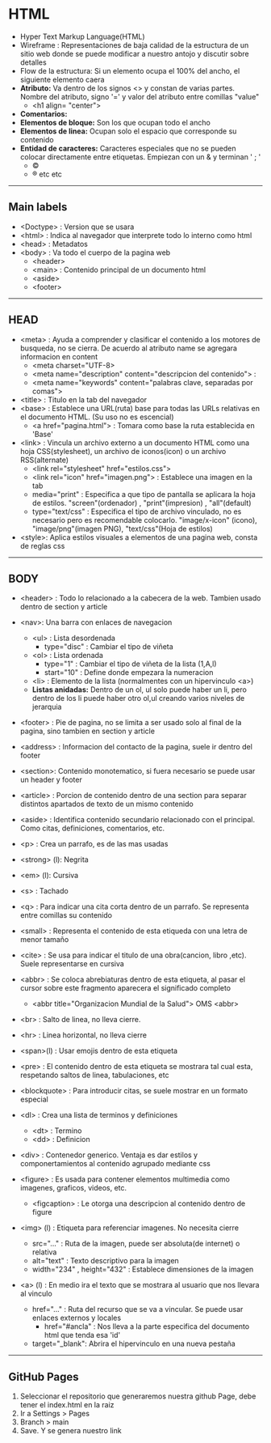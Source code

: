 # HTML

- Hyper Text Markup Language(HTML)
- Wireframe : Representaciones de baja calidad de la estructura de un sitio web donde se puede modificar a nuestro antojo y discutir sobre detalles
- Flow de la estructura: Si un elemento ocupa el 100% del ancho, el siguiente elemento caera
- **Atributo:**  Va dentro de los signos  \<> y constan de varias partes. Nombre del atributo, signo '=' y valor del atributo entre comillas "value"
	- \<h1 align= "center">
- **Comentarios:** <!-- texto -->
- **Elementos de bloque:** Son los que ocupan todo el ancho
- **Elementos de linea:** Ocupan solo el espacio que corresponde su contenido
- **Entidad de caracteres:** Caracteres especiales que no se pueden colocar directamente entre etiquetas. Empiezan con un & y terminan ' ; '
	- &copy;
	- &circledR; etc etc
---
## Main labels

- \<Doctype> : Version que se usara
- \<html> : Indica al navegador que interprete todo lo interno como html
- \<head> : Metadatos	
- \<body> : Va todo el cuerpo de la pagina web
	- \<header> 
	- \<main> : Contenido principal de un documento html
	- \<aside>
	- \<footer>

---
## HEAD

- \<meta> : Ayuda a comprender y clasificar el contenido a los motores de busqueda, no se cierra. De acuerdo al atributo name se agregara informacion en content
	- \<meta charset="UTF-8> 
	- \<meta name="description" content="descripcion del contenido"> :
	- \<meta name="keywords" content="palabras clave, separadas por comas">
- \<title> : Titulo en la tab del navegador
- \<base> : Establece una URL(ruta) base para todas las URLs relativas en el documento HTML. (Su uso no es escencial)
	- \<a href="pagina.html"> : Tomara como base la ruta establecida en 'Base' 
- \<link> : Vincula un archivo externo a un documento HTML como una hoja CSS(stylesheet), un archivo de iconos(icon) o un archivo RSS(alternate)
	- \<link rel="stylesheet" href="estilos.css">
	- \<link rel="icon" href="imagen.png"> : Establece una imagen en la tab
	- media="print" : Especifica a que tipo de pantalla se aplicara la hoja de estilos. "screen"(ordenador) , "print"(impresion) , "all"(default)
	- type="text/css" : Especifica el tipo de archivo vinculado, no es necesario pero es recomendable colocarlo. "image/x-icon" (icono), "image/png"(imagen PNG), "text/css"(Hoja de estilos)
- \<style>: Aplica estilos visuales a elementos de una pagina web, consta de reglas css


---

## BODY

- \<header> : Todo lo relacionado a la cabecera de la web. Tambien usado dentro de section y article
- \<nav>: Una barra con enlaces de navegacion
	- \<ul> : Lista desordenada
		- type="disc" : Cambiar el tipo de viñeta
	- \<ol> : Lista ordenada
		- type="1" : Cambiar el tipo de viñeta de la lista (1,A,l)
		- start="10" : Define donde empezara la numeracion
	- \<li> : Elemento de la lista (normalmentes con un hipervinculo \<a>)
	- **Listas anidadas:** Dentro de un ol, ul solo puede haber un li, pero dentro de los li puede haber otro ol,ul creando varios niveles de jerarquia

- \<footer> : Pie de pagina, no se limita a ser usado solo al final de la pagina, sino tambien en section y article
- \<address> : Informacion del contacto de la pagina, suele ir dentro del footer
- \<section>: Contenido monotematico, si fuera necesario se puede usar un header y footer
- \<article> : Porcion de contenido dentro de una section para separar distintos apartados de texto de un mismo contenido
- \<aside> : Identifica contenido secundario relacionado con el principal. Como citas, definiciones, comentarios, etc.

- \<p> : Crea un parrafo, es de las mas usadas
- \<strong> (l): Negrita
- \<em> (l): Cursiva
- \<s> : Tachado
- \<q> : Para indicar una cita corta dentro de un parrafo. Se representa entre comillas su contenido
- \<small> : Representa el contenido de esta etiqueda con una letra de menor tamaño
- \<cite> : Se usa para indicar el titulo de una obra(cancion, libro ,etc). Suele representarse en cursiva
- \<abbr> : Se coloca abrebiaturas dentro de esta etiqueta, al pasar el cursor sobre este fragmento aparecera el significado completo
	- \<abbr title="Organizacion Mundial de la Salud"> OMS \<abbr>
- \<br> : Salto de linea, no lleva cierre.
- \<hr> : Linea horizontal, no lleva cierre
- \<span>(l) : Usar emojis dentro de esta etiqueta
- \<pre> : El contenido dentro de esta etiqueta se mostrara tal cual esta, respetando saltos de linea, tabulaciones, etc
- \<blockquote> : Para introducir citas, se suele mostrar en un formato especial
- \<dl> : Crea una lista de terminos y definiciones
	- \<dt> : Termino
	- \<dd> : Definicion
- \<div> : Contenedor generico. Ventaja es dar estilos y componertamientos al contenido agrupado mediante css

- \<figure> : Es usada para contener elementos multimedia como imagenes, graficos, videos, etc.
	- \<figcaption> : Le otorga una descripcion al contenido dentro de figure
- \<img> (l) : Etiqueta para referenciar imagenes. No necesita cierre
	- src="..." : Ruta de la imagen, puede ser absoluta(de internet) o relativa
	- alt="text" : Texto descriptivo para la imagen
	- width="234" , height="432" : Establece dimensiones de la imagen
- \<a> (l) : En medio ira el texto que se mostrara al usuario que nos llevara al vinculo
	- href="..." : Ruta del recurso que se va a vincular. Se puede usar enlaces externos y locales
		- href="#ancla" : Nos lleva a la parte especifica del documento html que tenda esa 'id'
	- target="\_blank": Abrira el hipervinculo en una nueva pestaña


---
## GitHub Pages

1. Seleccionar el repositorio que generaremos nuestra github Page, debe tener el index.html en la raiz
2. Ir a Settings > Pages
3. Branch > main
4. Save. Y se genera nuestro link